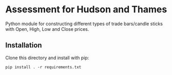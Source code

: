 # Assessment for Hudson and Thames

Python module for constructing different types of trade bars/candle sticks with Open, High, Low and Close prices.

## Installation

Clone this directory and install with pip:
```
pip install . -r requirements.txt
```